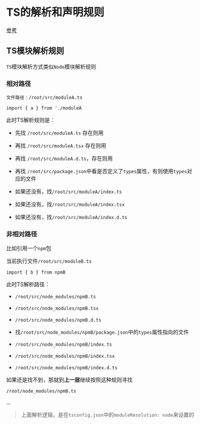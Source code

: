# TS的解析和声明规则

[参考](https://zhuanlan.zhihu.com/p/542379032)

## TS模块解析规则

`TS`模块解析方式类似`Node`模块解析规则


### 相对路径

`文件路径：/root/src/moduleA.ts`

`import { a } from './moduleA`

此时TS解析规则是：

- 先找 `/root/src/moduleA.ts` 存在则用

- 再找 `/root/src/moduleA.tsx` 存在则用

- 再找 `/root/src/moduleA.d.ts`，存在则用

- 再找 `/root/src/package.json`中看是否定义了`types`属性，有则使用`types`对应的文件

- 如果还没有，找`/root/src/moduleA/index.ts` 

- 如果还没有，找`/root/src/moduleA/index.tsx` 

- 如果还没有，找`/root/src/moduleA/index.d.ts` 

### 非相对路径

比如引用一个`npm`包

当前执行文件`/root/src/moduleB.ts`

`import { b } from npmB`

此时TS解析路径：

- `/root/src/node_modules/npmB.ts`

- `/root/src/node_modules/npmB.tsx`

- `/root/src/node_modules/npmB.d.ts`

- 找`/root/src/node_modules/npmB/package.json`中的`types`属性指向的文件

- `/root/src/node_modules/npmB/index.ts`

- `/root/src/node_modules/npmB/index.tsx`

- `/root/src/node_modules/npmB/index.d.ts`

如果还是找不到，那就到**上一层**继续按照这种规则寻找

`/root/node_modules/npmB.ts`

...

> 上面解析逻辑，是在`tsconfig.json`中的`moduleResolution: node`来设置的
